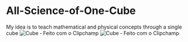 # All-Science-of-One-Cube
My idea is to teach mathematical and physical concepts through a single cube
![Cube ‐ Feito com o Clipchamp](https://github.com/enzomarx/All-Science-of-One-Cube/assets/161323562/140a0add-b1f0-474f-8927-aaa2b85778c5)
![Cube ‐ Feito com o Clipchamp](https://github.com/enzomarx/All-Science-of-One-Cube/assets/161323562/140a0add-b1f0-474f-8927-aaa2b85778c5)

